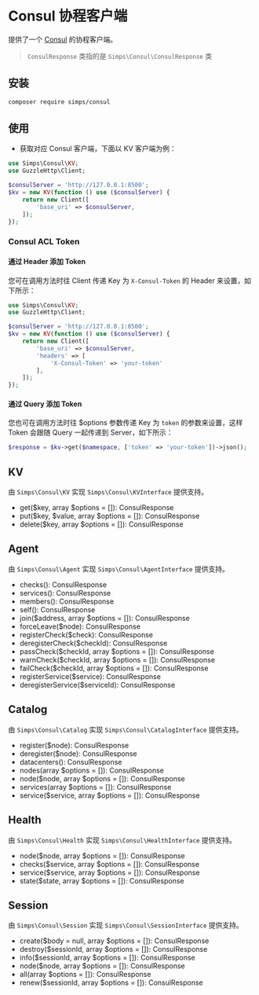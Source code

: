 # Consul 协程客户端

提供了一个 [Consul](https://www.consul.io/api/index.html) 的协程客户端。

> `ConsulResponse` 类指的是 `Simps\Consul\ConsulResponse` 类

## 安装

```bash
composer require simps/consul
```

## 使用

- 获取对应 Consul 客户端，下面以 KV 客户端为例：

```php
use Simps\Consul\KV;
use GuzzleHttp\Client;

$consulServer = 'http://127.0.0.1:8500';
$kv = new KV(function () use ($consulServer) {
    return new Client([
        'base_uri' => $consulServer,
    ]);
});
```

### Consul ACL Token

#### 通过 Header 添加 Token

您可在调用方法时往 Client 传递 Key 为 `X-Consul-Token` 的 Header 来设置，如下所示：

```php
use Simps\Consul\KV;
use GuzzleHttp\Client;

$consulServer = 'http://127.0.0.1:8500';
$kv = new KV(function () use ($consulServer) {
    return new Client([
        'base_uri' => $consulServer,
        'headers' => [
            'X-Consul-Token' => 'your-token'
        ],
    ]);
});
```

#### 通过 Query 添加 Token

您也可在调用方法时往 $options 参数传递 Key 为 `token` 的参数来设置，这样 Token 会跟随 Query 一起传递到 Server，如下所示：

```php
$response = $kv->get($namespace, ['token' => 'your-token'])->json();
```

## KV

由 `Simps\Consul\KV` 实现 `Simps\Consul\KVInterface` 提供支持。

- get($key, array $options = []): ConsulResponse
- put($key, $value, array $options = []): ConsulResponse
- delete($key, array $options = []): ConsulResponse

## Agent

由 `Simps\Consul\Agent` 实现 `Simps\Consul\AgentInterface` 提供支持。

- checks(): ConsulResponse
- services(): ConsulResponse
- members(): ConsulResponse
- self(): ConsulResponse
- join($address, array $options = []): ConsulResponse
- forceLeave($node): ConsulResponse
- registerCheck($check): ConsulResponse
- deregisterCheck($checkId): ConsulResponse
- passCheck($checkId, array $options = []): ConsulResponse
- warnCheck($checkId, array $options = []): ConsulResponse
- failCheck($checkId, array $options = []): ConsulResponse
- registerService($service): ConsulResponse
- deregisterService($serviceId): ConsulResponse

## Catalog

由 `Simps\Consul\Catalog` 实现 `Simps\Consul\CatalogInterface` 提供支持。

- register($node): ConsulResponse
- deregister($node): ConsulResponse
- datacenters(): ConsulResponse
- nodes(array $options = []): ConsulResponse
- node($node, array $options = []): ConsulResponse
- services(array $options = []): ConsulResponse
- service($service, array $options = []): ConsulResponse

## Health

由 `Simps\Consul\Health` 实现 `Simps\Consul\HealthInterface` 提供支持。

- node($node, array $options = []): ConsulResponse
- checks($service, array $options = []): ConsulResponse
- service($service, array $options = []): ConsulResponse
- state($state, array $options = []): ConsulResponse

## Session

由 `Simps\Consul\Session` 实现 `Simps\Consul\SessionInterface` 提供支持。

- create($body = null, array $options = []): ConsulResponse
- destroy($sessionId, array $options = []): ConsulResponse
- info($sessionId, array $options = []): ConsulResponse
- node($node, array $options = []): ConsulResponse
- all(array $options = []): ConsulResponse
- renew($sessionId, array $options = []): ConsulResponse